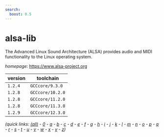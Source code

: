 ```yaml
---
search:
  boost: 0.5
---
```

# alsa-lib

The Advanced Linux Sound Architecture (ALSA) provides audio and MIDI functionality  to the Linux operating system.

*homepage*: <https://www.alsa-project.org>

version | toolchain
--------|----------
``1.2.4`` | ``GCCcore/9.3.0``
``1.2.8`` | ``GCCcore/10.2.0``
``1.2.8`` | ``GCCcore/11.2.0``
``1.2.8`` | ``GCCcore/11.3.0``
``1.2.9`` | ``GCCcore/12.3.0``


*(quick links: [(all)](../index.md) - [0](../0/index.md) - [a](../a/index.md) - [b](../b/index.md) - [c](../c/index.md) - [d](../d/index.md) - [e](../e/index.md) - [f](../f/index.md) - [g](../g/index.md) - [h](../h/index.md) - [i](../i/index.md) - [j](../j/index.md) - [k](../k/index.md) - [l](../l/index.md) - [m](../m/index.md) - [n](../n/index.md) - [o](../o/index.md) - [p](../p/index.md) - [q](../q/index.md) - [r](../r/index.md) - [s](../s/index.md) - [t](../t/index.md) - [u](../u/index.md) - [v](../v/index.md) - [w](../w/index.md) - [x](../x/index.md) - [y](../y/index.md) - [z](../z/index.md))*

